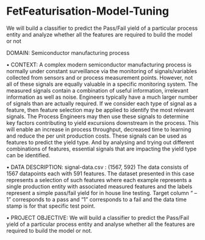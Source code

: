 # FetFeaturisation-Model-Tuning
We will build a classifier to predict the Pass/Fail yield of a particular process entity and analyze whether all the features are required to build the model or not



DOMAIN: Semiconductor manufacturing process

• CONTEXT: A complex modern semiconductor manufacturing process is normally under constant surveillance via the monitoring of
signals/variables collected from sensors and or process measurement points. However, not all of these signals are equally valuable in a
specific monitoring system. The measured signals contain a combination of useful information, irrelevant information as well as noise.
Engineers typically have a much larger number of signals than are actually required. If we consider each type of signal as a feature, then
feature selection may be applied to identify the most relevant signals. The Process Engineers may then use these signals to determine key
factors contributing to yield excursions downstream in the process. This will enable an increase in process throughput, decreased time to
learning and reduce the per unit production costs. These signals can be used as features to predict the yield type. And by analysing and
trying out different combinations of features, essential signals that are impacting the yield type can be identified.

• DATA DESCRIPTION: signal-data.csv : (1567, 592)
The data consists of 1567 datapoints each with 591 features.
The dataset presented in this case represents a selection of such features where each example represents a single production entity with
associated measured features and the labels represent a simple pass/fail yield for in house line testing. Target column “ –1” corresponds to
a pass and “1” corresponds to a fail and the data time stamp is for that specific test point.

• PROJECT OBJECTIVE: We will build a classifier to predict the Pass/Fail yield of a particular process entity and analyse whether all the
features are required to build the model or not.
